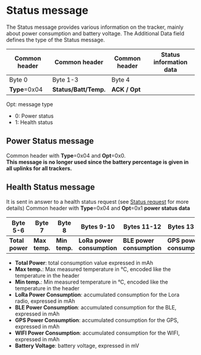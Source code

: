 # Status message

The Status message provides various information on the tracker, mainly about power consumption and battery voltage. The Additional Data field defines the type of the Status message.

|Common header     |Common header|Common header|Status information data|
|----------------------|-----------------|-----------------|---------------------------|
|  Byte 0              |  Byte 1-3       |  Byte 4         |                           |    
| **Type**=0x04        |**Status/Batt/Temp.**|**ACK / Opt**|                           |

 Opt: message type
-   0: Power status
-   1: Health status

## Power Status message

 Common header with **Type**=0x04 and **Opt**=0x0.<br />
 **This message is no longer used since the battery percentage is given in all uplinks for all trackers.**

## Health Status message

 It is sent in answer to a health status request (see [Status request](../../downlink-messages/status-request/readme.md) for more details) 
 Common header with **Type**=0x04 and **Opt**=0x1 **power status data**
 
| Byte 5-6     |  Byte 7   | Byte 8  |  Bytes 9-10   |  Bytes 11-12 | Bytes 13-14   |  Bytes 15-16 |Bytes 17-18|
|--------------|-----------|---------------|----------|--------------|----------|--------------|----------|
|**Total power**|**Max temp.**  |**Min temp.** |**LoRa power consumption** |**BLE power consumption**|**GPS power consumption** |**WIFI power consumption**|**Batt voltage** |


- **Total Power**: total consumption value expressed in mAh
- **Max temp.**: Max measured temperature in °C, encoded like the temperature in the header
- **Min temp.**: Min measured temperature in °C, encoded like the temperature in the header 
- **LoRa Power Consumption**: accumulated consumption for the Lora radio, expressed in mAh 
- **BLE Power Consumption**: accumulated consumption for the BLE, expressed in mAh
- **GPS Power Consumption**: accumulated consumption for the GPS, expressed in mAh
- **WIFI Power Consumption**: accumulated consumption for the WIFI, expressed in mAh
- **Battery Voltage**: battery voltage, expressed in mV